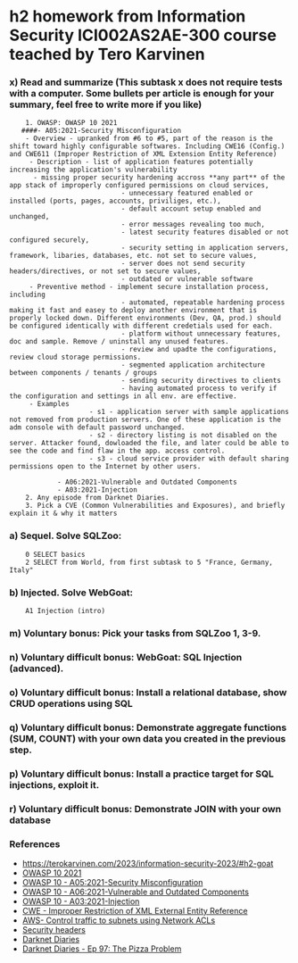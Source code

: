 # h2 homework from Information Security ICI002AS2AE-300 course teached by Tero Karvinen
### x) Read and summarize (This subtask x does not require tests with a computer. Some bullets per article is enough for your summary, feel free to write more if you like)
        1. OWASP: OWASP 10 2021
       ####- A05:2021-Security Misconfiguration
        - Overview - upranked from #6 to #5, part of the reason is the shift toward highly configurable softwares. Including CWE16 (Config.) and CWE611 (Improper Restriction of XML Extension Entity Reference)
         - Description - list of application features potentially increasing the application's vulnerability 
          - missing proper security hardening accross **any part** of the app stack of improperly configured permissions on cloud services,
                                - unnecessary featured enabled or installed (ports, pages, accounts, priviliges, etc.),
                                - default account setup enabled and unchanged, 
                                - error messages revealing too much,
                                - latest security features disabled or not configured securely,
                                - security setting in application servers, framework, libaries, databases, etc. not set to secure values,
                                - server does not send security headers/directives, or not set to secure values, 
                                - outdated or vulnerable software 
         - Preventive method - implement secure installation process, including
                                - automated, repeatable hardening process making it fast and easey to deploy another environment that is properly locked down. Different environments (Dev, QA, prod.) should be configured identically with different credetials used for each. 
                                - platform without unnecessary features, doc and sample. Remove / uninstall any unused features. 
                                - review and upadte the configurations, review cloud storage permissions. 
                                - segmented application architecture between components / tenants / groups 
                                - sending security directives to clients 
                                - having automated process to verify if the configuration and settings in all env. are effective. 
         - Examples
                        - s1 - application server with sample applications not removed from production servers. One of these application is the adm console with default password unchanged.
                        - s2 - directory listing is not disabled on the server. Attacker found, dowloaded the file, and later could be able to see the code and find flaw in the app. access control. 
                        - s3 - cloud service provider with default sharing permissions open to the Internet by other users. 
                       
                - A06:2021-Vulnerable and Outdated Components
                - A03:2021-Injection
        2. Any episode from Darknet Diaries.
        3. Pick a CVE (Common Vulnerabilities and Exposures), and briefly explain it & why it matters
### a) Sequel. Solve SQLZoo:
        0 SELECT basics
        2 SELECT from World, from first subtask to 5 "France, Germany, Italy"
### b) Injected. Solve WebGoat:
        A1 Injection (intro)
### m) Voluntary bonus: Pick your tasks from SQLZoo 1, 3-9.
### n) Voluntary difficult bonus: WebGoat: SQL Injection (advanced).
### o) Voluntary difficult bonus: Install a relational database, show CRUD operations using SQL
### q) Voluntary difficult bonus: Demonstrate aggregate functions (SUM, COUNT) with your own data you created in the previous step.
### p) Voluntary difficult bonus: Install a practice target for SQL injections, exploit it.
### r) Voluntary difficult bonus: Demonstrate JOIN with your own database


### References
* https://terokarvinen.com/2023/information-security-2023/#h2-goat
* [OWASP 10 2021](https://owasp.org/Top10/)
* [OWASP 10 - A05:2021-Security Misconfiguration](https://owasp.org/Top10/A05_2021-Security_Misconfiguration/)
* [OWASP 10 - A06:2021-Vulnerable and Outdated Components](https://owasp.org/Top10/A06_2021-Vulnerable_and_Outdated_Components/)
* [OWASP 10 - A03:2021-Injection](https://owasp.org/Top10/A03_2021-Injection/)
* [CWE - Improper Restriction of XML External Entity Reference](https://cwe.mitre.org/data/definitions/611.html)
* [AWS- Control traffic to subnets using Network ACLs](https://docs.aws.amazon.com/vpc/latest/userguide/vpc-network-acls.html)
* [Security headers](https://securityheaders.com/)
* [Darknet Diaries](https://darknetdiaries.com/)
* [Darknet Diaries - Ep 97: The Pizza Problem](https://darknetdiaries.com/episode/97/)
